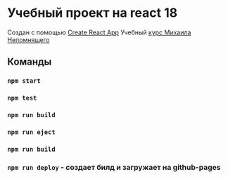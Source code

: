 # Учебный проект на react 18

Создан с помощью [Create React App](https://github.com/facebook/create-react-app)
Учебный [курс Михаила Непомнящего](https://stepik.org/course/114197/info)

## Команды

### `npm start`
### `npm test`
### `npm run build`
### `npm run eject`
### `npm run build`
### `npm run deploy` - создает билд и загружает на github-pages
